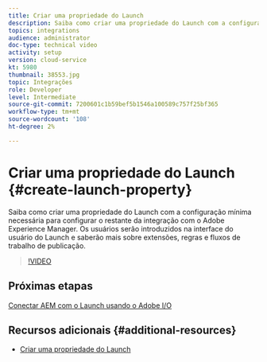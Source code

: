 ```yaml
---
title: Criar uma propriedade do Launch
description: Saiba como criar uma propriedade do Launch com a configuração mínima necessária para configurar o restante da integração. Os usuários serão introduzidos na interface do usuário do Launch e saberão mais sobre extensões, regras e fluxos de trabalho de publicação.
topics: integrations
audience: administrator
doc-type: technical video
activity: setup
version: cloud-service
kt: 5980
thumbnail: 38553.jpg
topic: Integrações
role: Developer
level: Intermediate
source-git-commit: 7200601c1b59bef5b1546a100589c757f25bf365
workflow-type: tm+mt
source-wordcount: '108'
ht-degree: 2%

---
```



# Criar uma propriedade do Launch {#create-launch-property}

Saiba como criar uma propriedade do Launch com a configuração mínima necessária para configurar o restante da integração com o Adobe Experience Manager. Os usuários serão introduzidos na interface do usuário do Launch e saberão mais sobre extensões, regras e fluxos de trabalho de publicação.

>[!VIDEO](https://video.tv.adobe.com/v/38553?quality=12&learn=on)

## Próximas etapas

[Conectar AEM com o Launch usando o Adobe I/O](connect-aem-launch-adobe-io.md)

## Recursos adicionais {#additional-resources}

* [Criar uma propriedade do Launch](https://experienceleague.adobe.com/docs/launch-learn/implementing-in-websites-with-launch/configure-launch/launch.html)

